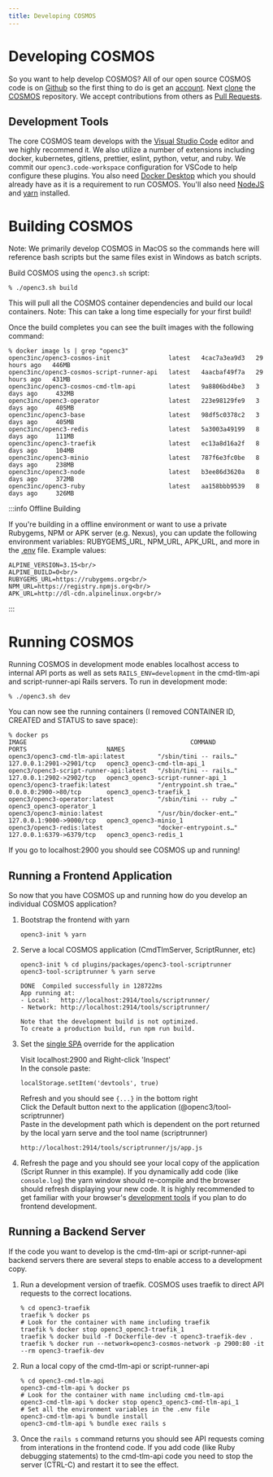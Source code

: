 ```yaml
---
title: Developing COSMOS
---
```


# Developing COSMOS

So you want to help develop COSMOS? All of our open source COSMOS code is on [Github](https://github.com/) so the first thing to do is get an [account](https://github.com/join). Next [clone](https://docs.github.com/en/repositories/creating-and-managing-repositories/cloning-a-repository) the [COSMOS](https://github.com/openc3/cosmos) repository. We accept contributions from others as [Pull Requests](https://docs.github.com/en/pull-requests/collaborating-with-pull-requests/proposing-changes-to-your-work-with-pull-requests/about-pull-requests).

## Development Tools

The core COSMOS team develops with the [Visual Studio Code](https://code.visualstudio.com/) editor and we highly recommend it. We also utilize a number of extensions including docker, kubernetes, gitlens, prettier, eslint, python, vetur, and ruby. We commit our `openc3.code-workspace` configuration for VSCode to help configure these plugins. You also need [Docker Desktop](https://www.docker.com/products/docker-desktop) which you should already have as it is a requirement to run COSMOS. You'll also need [NodeJS](https://nodejs.org/en/download/) and [yarn](https://yarnpkg.com/getting-started/install) installed.

# Building COSMOS

Note: We primarily develop COSMOS in MacOS so the commands here will reference bash scripts but the same files exist in Windows as batch scripts.

Build COSMOS using the `openc3.sh` script:

    % ./openc3.sh build

This will pull all the COSMOS container dependencies and build our local containers. Note: This can take a long time especially for your first build!

Once the build completes you can see the built images with the following command:

    % docker image ls | grep "openc3"
    openc3inc/openc3-cosmos-init                latest   4cac7a3ea9d3   29 hours ago   446MB
    openc3inc/openc3-cosmos-script-runner-api   latest   4aacbaf49f7a   29 hours ago   431MB
    openc3inc/openc3-cosmos-cmd-tlm-api         latest   9a8806bd4be3   3 days ago     432MB
    openc3inc/openc3-operator                   latest   223e98129fe9   3 days ago     405MB
    openc3inc/openc3-base                       latest   98df5c0378c2   3 days ago     405MB
    openc3inc/openc3-redis                      latest   5a3003a49199   8 days ago     111MB
    openc3inc/openc3-traefik                    latest   ec13a8d16a2f   8 days ago     104MB
    openc3inc/openc3-minio                      latest   787f6e3fc0be   8 days ago     238MB
    openc3inc/openc3-node                       latest   b3ee86d3620a   8 days ago     372MB
    openc3inc/openc3-ruby                       latest   aa158bbb9539   8 days ago     326MB

:::info Offline Building

If you're building in a offline environment or want to use a private Rubygems, NPM or APK server (e.g. Nexus), you can update the following environment variables: RUBYGEMS_URL, NPM_URL, APK_URL, and more in the [.env](https://github.com/openc3/cosmos/blob/main/.env) file. Example values:

    ALPINE_VERSION=3.15<br/>
    ALPINE_BUILD=0<br/>
    RUBYGEMS_URL=https://rubygems.org<br/>
    NPM_URL=https://registry.npmjs.org<br/>
    APK_URL=http://dl-cdn.alpinelinux.org<br/>

:::

# Running COSMOS

Running COSMOS in development mode enables localhost access to internal API ports as well as sets `RAILS_ENV=development` in the cmd-tlm-api and script-runner-api Rails servers. To run in development mode:

    % ./openc3.sh dev

You can now see the running containers (I removed CONTAINER ID, CREATED and STATUS to save space):

    % docker ps
    IMAGE                                             COMMAND                  PORTS                      NAMES
    openc3/openc3-cmd-tlm-api:latest         "/sbin/tini -- rails…"   127.0.0.1:2901->2901/tcp   openc3_openc3-cmd-tlm-api_1
    openc3/openc3-script-runner-api:latest   "/sbin/tini -- rails…"   127.0.0.1:2902->2902/tcp   openc3_openc3-script-runner-api_1
    openc3/openc3-traefik:latest             "/entrypoint.sh trae…"   0.0.0.0:2900->80/tcp       openc3_openc3-traefik_1
    openc3/openc3-operator:latest            "/sbin/tini -- ruby …"                              openc3_openc3-operator_1
    openc3/openc3-minio:latest               "/usr/bin/docker-ent…"   127.0.0.1:9000->9000/tcp   openc3_openc3-minio_1
    openc3/openc3-redis:latest               "docker-entrypoint.s…"   127.0.0.1:6379->6379/tcp   openc3_openc3-redis_1

If you go to localhost:2900 you should see COSMOS up and running!

## Running a Frontend Application

So now that you have COSMOS up and running how do you develop an individual COSMOS application?

1.  Bootstrap the frontend with yarn

        openc3-init % yarn

1.  Serve a local COSMOS application (CmdTlmServer, ScriptRunner, etc)

        openc3-init % cd plugins/packages/openc3-tool-scriptrunner
        openc3-tool-scriptrunner % yarn serve

        DONE  Compiled successfully in 128722ms
        App running at:
        - Local:   http://localhost:2914/tools/scriptrunner/
        - Network: http://localhost:2914/tools/scriptrunner/

        Note that the development build is not optimized.
        To create a production build, run npm run build.

1.  Set the [single SPA](https://single-spa.js.org/) override for the application

    Visit localhost:2900 and Right-click 'Inspect'<br/>
    In the console paste:

        localStorage.setItem('devtools', true)

    Refresh and you should see `{...}` in the bottom right<br/>
    Click the Default button next to the application (@openc3/tool-scriptrunner)<br/>
    Paste in the development path which is dependent on the port returned by the local yarn serve and the tool name (scriptrunner)

        http://localhost:2914/tools/scriptrunner/js/app.js

1.  Refresh the page and you should see your local copy of the application (Script Runner in this example). If you dynamically add code (like `console.log`) the yarn window should re-compile and the browser should refresh displaying your new code. It is highly recommended to get familiar with your browser's [development tools](https://developer.chrome.com/docs/devtools/overview/) if you plan to do frontend development.

## Running a Backend Server

If the code you want to develop is the cmd-tlm-api or script-runner-api backend servers there are several steps to enable access to a development copy.

1.  Run a development version of traefik. COSMOS uses traefik to direct API requests to the correct locations.

        % cd openc3-traefik
        traefik % docker ps
        # Look for the container with name including traefik
        traefik % docker stop openc3_openc3-traefik_1
        traefik % docker build -f Dockerfile-dev -t openc3-traefik-dev .
        traefik % docker run --network=openc3-cosmos-network -p 2900:80 -it --rm openc3-traefik-dev

1.  Run a local copy of the cmd-tlm-api or script-runner-api

        % cd openc3-cmd-tlm-api
        openc3-cmd-tlm-api % docker ps
        # Look for the container with name including cmd-tlm-api
        openc3-cmd-tlm-api % docker stop openc3_openc3-cmd-tlm-api_1
        # Set all the environment variables in the .env file
        openc3-cmd-tlm-api % bundle install
        openc3-cmd-tlm-api % bundle exec rails s

1.  Once the `rails s` command returns you should see API requests coming from interations in the frontend code. If you add code (like Ruby debugging statements) to the cmd-tlm-api code you need to stop the server (CTRL-C) and restart it to see the effect.
